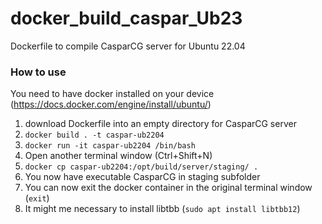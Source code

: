 # docker_build_caspar_Ub23
Dockerfile to compile CasparCG server for Ubuntu 22.04
### How to use
You need to have docker installed on your device (https://docs.docker.com/engine/install/ubuntu/)
1. download Dockerfile into an empty directory for CasparCG server
2. `docker build . -t caspar-ub2204`
3. `docker run -it caspar-ub2204 /bin/bash`
4. Open another terminal window (Ctrl+Shift+N)
5. `docker cp caspar-ub2204:/opt/build/server/staging/ .`
6. You now have executable CasparCG in staging subfolder
7. You can now exit the docker container in the original terminal window (`exit`)
8. It might me necessary to install libtbb (`sudo apt install libtbb12`)
